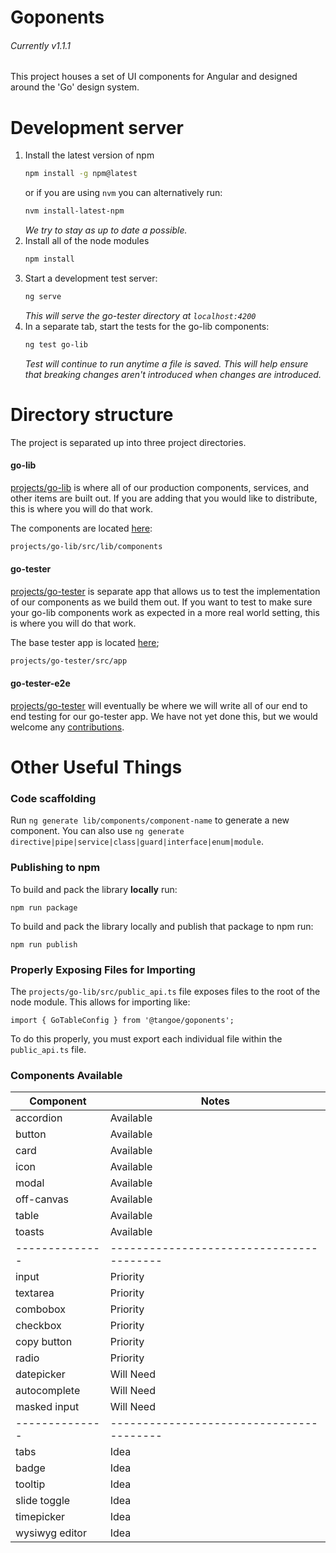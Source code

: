 # Goponents
###### Currently v1.1.1
This project houses a set of UI components for Angular and designed around the 'Go' design system.

# Development server
1. Install the latest version of npm
   ```bash
   npm install -g npm@latest
   ```
   or if you are using `nvm` you can alternatively run:
   ```bash
   nvm install-latest-npm
   ```
   _We try to stay as up to date a possible._
2. Install all of the node modules
   ```bash
   npm install
   ```
3. Start a development test server:
   ```bash
   ng serve
   ```
   _This will serve the go-tester directory at `localhost:4200`_
4. In a separate tab, start the tests for the go-lib components:
   ```bash
   ng test go-lib
   ```
   _Test will continue to run anytime a file is saved. This will help ensure that breaking changes aren't introduced when changes are introduced._

# Directory structure
The project is separated up into three project directories.

#### go-lib
[projects/go-lib](https://github.com/AlexOverbeck/goponents/tree/master/projects/go-lib) is where all of our production components, services, and other items are built out. If you are adding that you would like to distribute, this is where you will do that work.

The components are located [here](https://github.com/AlexOverbeck/goponents/tree/master/projects/go-lib/src/lib/components):
```bash
projects/go-lib/src/lib/components
```

#### go-tester
[projects/go-tester](https://github.com/AlexOverbeck/goponents/tree/master/projects/go-tester) is separate app that allows us to test the implementation of our components as we build them out. If you want to test to make sure your go-lib components work as expected in a more real world setting, this is where you will do that work.

The base tester app is located [here](https://github.com/AlexOverbeck/goponents/tree/master/projects/go-tester/src/app);
```bash
projects/go-tester/src/app
```

#### go-tester-e2e
[projects/go-tester](https://github.com/AlexOverbeck/goponents/tree/master/projects/go-tester-e2e) will eventually be where we will write all of our end to end testing for our go-tester app. We have not yet done this, but we would welcome any [contributions](https://github.com/mobi/goponents/blob/master/CONTRIBUTING.md).


# Other Useful Things

### Code scaffolding

Run `ng generate lib/components/component-name` to generate a new component. You can also use `ng generate directive|pipe|service|class|guard|interface|enum|module`.

### Publishing to npm
To build and pack the library **locally** run:
```
npm run package
```

To build and pack the library locally and publish that package to npm run:
```
npm run publish
```

### Properly Exposing Files for Importing

The `projects/go-lib/src/public_api.ts` file exposes files to the root of the node module. This allows for importing like:

`import { GoTableConfig } from '@tangoe/goponents';`

To do this properly, you must export each individual file within the `public_api.ts` file.

### Components Available

| Component    | Notes                                  |
|--------------|----------------------------------------|
| accordion    | Available                              |
| button       | Available                              |
| card         | Available                              |
| icon         | Available                              |
| modal        | Available                              |
| off-canvas   | Available                              |
| table        | Available                              |
| toasts       | Available                              |
|--------------|----------------------------------------|
| input        | Priority                               |
| textarea     | Priority                               |
| combobox     | Priority                               |
| checkbox     | Priority                               |
| copy button  | Priority                               |
| radio        | Priority                               |
| datepicker   | Will Need                              |
| autocomplete | Will Need                              |
| masked input | Will Need                              |
|--------------|----------------------------------------|
| tabs         | Idea                                   |
| badge        | Idea                                   |
| tooltip      | Idea                                   |
| slide toggle | Idea                                   |
| timepicker   | Idea                                   |
| wysiwyg editor | Idea                                 |

